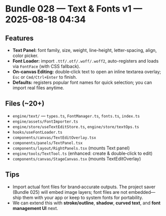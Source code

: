 # Bundle 028 — Text & Fonts v1 — 2025-08-18 04:34

## Features
- **Text Panel:** font family, size, weight, line-height, letter-spacing, align, color picker.
- **Font Loader:** import `.ttf/.otf/.woff/.woff2`, auto-registers and loads via `FontFace` (with CSS fallback).
- **On‑canvas Editing:** double‑click text to open an inline textarea overlay; `Esc` or `Cmd/Ctrl+Enter` to finish.
- **Defaults:** registers popular font names for quick selection; you can import real files anytime.

## Files (~20+)
- `engine/text/` — `types.ts`, `FontManager.ts`, `fonts.ts`, `index.ts`
- `engine/assets/FontImporter.ts`
- `engine/store/useTextEditStore.ts`, `engine/store/textOps.ts`
- `hooks/useFontLoader.ts`
- `components/canvas/TextEditOverlay.tsx`
- `components/panels/TextPanel.tsx`
- `components/layout/RightPanels.tsx` (mounts Text panel)
- `engine/tools/TextTool.ts` (enhanced: create & double‑click to edit)
- `components/canvas/StageCanvas.tsx` (mounts TextEditOverlay)

## Tips
- Import actual font files for brand‑accurate outputs. The project saver (Bundle 025) will embed image layers; font files are not embedded—ship them with your app or keep to system fonts for portability.
- We can extend this with **stroke/outline**, **shadow**, **curved text**, and **font management UI** next.
